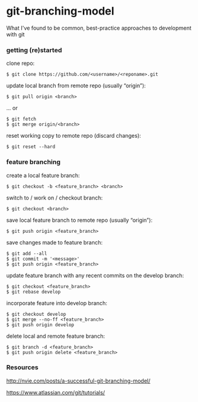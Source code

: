 # git-branching-model
What I've found to be common, best-practice approaches to development with git


### getting (re)started

clone repo:

    $ git clone https://github.com/<username>/<reponame>.git

update local branch from remote repo (usually “origin”):

    $ git pull origin <branch>

... or

    $ git fetch
    $ git merge origin/<branch>

reset working copy to remote repo (discard changes):

    $ git reset --hard


### feature branching

create a local feature branch:

    $ git checkout -b <feature_branch> <branch>

switch to / work on / checkout branch:

    $ git checkout <branch>

save local feature branch to remote repo (usually “origin”):

    $ git push origin <feature_branch>

save changes made to feature branch:

    $ git add --all
    $ git commit -m '<message>'
    $ git push origin <feature_branch>

update feature branch with any recent commits on the develop branch:

    $ git checkout <feature_branch>
    $ git rebase develop

incorporate feature into develop branch:

    $ git checkout develop
    $ git merge --no-ff <feature_branch>
    $ git push origin develop

delete local and remote feature branch:

    $ git branch -d <feature_branch>
    $ git push origin delete <feature_branch>


### Resources

http://nvie.com/posts/a-successful-git-branching-model/

https://www.atlassian.com/git/tutorials/
